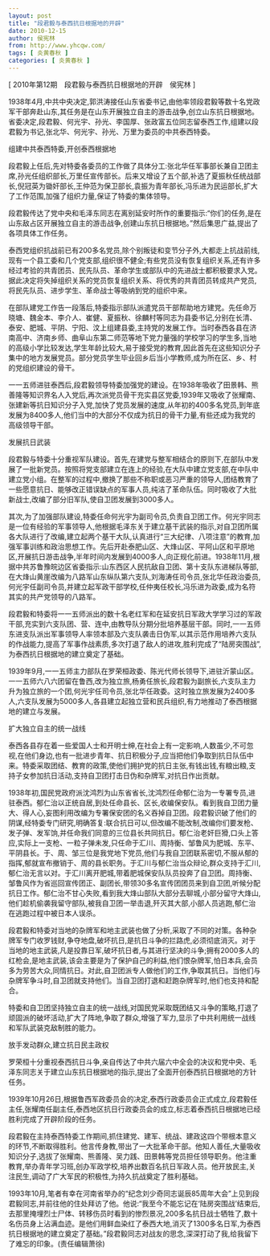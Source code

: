 ```yaml
---
layout: post
title: "段君毅与泰西抗日根据地的开辟"
date: 2010-12-15
author: 侯宪林
from: http://www.yhcqw.com/
tags: [ 炎黄春秋 ]
categories: [ 炎黄春秋 ]
---
```



[ 2010年第12期　段君毅与泰西抗日根据地的开辟　侯宪林 ]


1938年4月,中共中央决定,郭洪涛接任山东省委书记,由他率领段君毅等数十名党政军干部奔赴山东,其任务是在山东开展独立自主的游击战争,创立山东抗日根据地。省委决定,段君毅、何光宇、孙光、李国厚、张政富五位同志留泰西工作,组建以段君毅为书记,张北华、何光宇、孙光、万里为委员的中共泰西特委。

组建中共泰西特委,开创泰西根据地


段君毅上任后,先对特委各委员的工作做了具体分工:张北华任军事部长兼自卫团主席,孙光任组织部长,万里任宣传部长。后来又增设了五个部,补选了夏振秋任统战部长,倪冠英为锄奸部长,王仲范为保卫部长,袁振为青年部长,冯乐进为民运部长,扩大了工作范围,加强了组织力量,保证了特委的集体领导。


段君毅传达了党中央和毛泽东同志在离别延安时所作的重要指示:“你们的任务,是在山东敌占区开展独立自主的游击战争,创建山东抗日根据地。”然后集思广益,提出了各项具体工作任务。


泰西党组织抗战前已有200多名党员,除个别叛徒和变节分子外,大都走上抗战前线,现有一个县工委和几个党支部,组织很不健全;有些党员没有恢复组织关系,还有许多经过考验的共青团员、民先队员、革命学生或部队中的先进战士都积极要求入党。据此决定将失掉组织关系的党员恢复组织关系、将优秀的共青团员转成共产党员,将民先队员、进步学生、革命战士等吸纳到党的组织中来。


在部队建党工作告一段落后,特委指示部队派遣党员干部帮助地方建党。先任命万晓塘、魏金本、李介人、崔健、夏振秋、徐麟村等同志为县委书记,分别在长清、泰安、肥城、平阴、宁阳、汶上组建县委,主持党的发展工作。当时泰西各县在济南高中、济南乡师、曲阜山东第二师范等地下党力量强的学校学习的学生多,当地的高级小学比较发达,学生年龄比较大,易于接受党的教育,因此首先在这些知识分子集中的地方发展党员。部分党员学生毕业回乡后当小学教师,成为所在区、乡、村的党组织建设的骨干。


一一五师进驻泰西后,段君毅领导特委加强党的建设。在1938年吸收了田景韩、熊善隆等知识界名人入党后,再次派党员骨干充实县区党委,1939年又吸收了张耀南、张建新等抗日知识分子入党,加快了党员发展的速度,从年初的400多名党员,到年底发展为8400多人,他们当中的大部分不仅成为抗日的骨干力量,有些还成为我党的高级领导干部。

发展抗日武装


段君毅与特委十分重视军队建设。首先,在建党与整军相结合的原则下,在部队中发展了一批新党员。按照将党支部建立在连上的经验,在大队中建立党支部,在中队中建立党小组。在整军的过程中,撤换了那些不称职或恶习严重的领导人,团结教育了一些愿意抗日、能够改正错误缺点的军事人员,纯洁了革命队伍。同时吸收了大批新战士,改编了部分旧军队,使自卫团发展到3000多人。


其次,为了加强部队建设,特委任命何光宇为副司令员,负责自卫团工作。何光宇同志是一位有经验的军事领导人,他根据毛泽东关于建立基干武装的指示,对自卫团所属各大队进行了改编,建立起两个基干大队,认真进行“三大纪律、八项注意”的教育,加强军事训练和政治思想工作。先后开赴泰肥山区、大烽山区、平阿山区和平原地区,开展抗日游击战争,半年时间内发展到4000多人,向正规化前进。1938年11月,根据中共苏鲁豫皖边区省委指示:山东西区人民抗敌自卫团、第十支队东进梯队等部,在大烽山黄崖改编为八路军山东纵队第六支队,刘海涛任司令员,张北华任政治委员,何光宇任副司令员,并建立起军政干部学校,任仲夷任校长,冯乐进为政委,成为名符其实的共产党领导的八路军。


段君毅和特委将一一五师派出的数十名老红军和在延安抗日军政大学学习过的军政干部,充实到六支队团、营、连中,由教导队分期分批培养基层干部。同时,一一五师东进支队派出军事领导人率领本部及六支队袭击日伪军,以其示范作用培养六支队的作战能力,提高了军事作战素质,多次打退了敌人的进攻,胜利完成了“陆房突围战”,为泰西抗日根据地的建立奠定了基础。


1939年9月,一一五师主力部队在罗荣桓政委、陈光代师长领导下,进驻沂蒙山区。一一五师六八六团留在鲁西,改为独立旅,杨勇任旅长,段君毅为副旅长,六支队主力升为独立旅的一个团,何光宇任司令员,张北华任政委。这时独立旅发展为2400多人,六支队发展为5000多人,各县建立起独立营和民兵组织,有力地推动了泰西根据地的建立与发展。

扩大独立自主的统一战线


泰西各县存在着一些爱国人士和开明士绅,在社会上有一定影响,人数虽少,不可忽视,在他们身边,也有一批进步青年、抗日积极分子,应当把他们争取到抗日队伍中来。特委采取团结、教育的政策,使他们拥护党的抗日主张,有钱出钱,有粮出粮,支持子女参加抗日活动,支持自卫团打击日伪和杂牌军,对抗日作出贡献。


1938年初,国民党政府派沈鸿烈为山东省省长,沈鸿烈任命郁仁治为一专署专员,进驻泰西。郁仁治以正统自居,到处任命县长、区长,收编保安队。看到我自卫团力量大、得人心,妄图利用改编为专署保安团的名义吞掉自卫团。段君毅识破了他们的阴谋,经特委专门研究,明确答复:联合抗日可以,但改编不能改制,改编你们要发枪、发子弹、发军饷,并任命我们同意的三位县长共同抗日。郁仁治老奸巨猾,口头上答应,实际上一支枪、一粒子弹未发,只任命于汇川、周持衡、邹鲁风为肥城、东平、平阴县长。于、周、邹三位是我党地下党员,他们与我自卫团联系密切,不服从郁的指挥,郁就宣布撤销于、周的县长职务。于汇川与郁仁治当众辩论,群众支持于汇川,郁仁治无言以对。于汇川离开肥城,带着肥城保安队队员投奔了自卫团。周持衡、邹鲁风作为省巡回宣传团正、副团长,带领30多名宣传团团员来到自卫团,听候分配抗日工作。郁仁治不甘心失败,看到我大烽山部队大部分去聊城,小部分留守大烽山,他们趁机偷袭我留守部队,被我自卫团一举击退,歼灭其大部,小部人员逃跑,郁仁治在逃跑过程中被日本人误杀。


段君毅和特委对当地的杂牌军和地主武装也做了分析,采取了不同的对策。各种杂牌军专门收罗钱财,争夺地盘,破坏抗日,是抗日斗争的拦路虎,必须彻底消灭。对于当地的地主武装,凡是投靠日军,破坏抗日者,与其进行坚决的斗争;拥有2000多人的红枪会,是地主武装,该会主要是为了保护自己的利益,他们恨杂牌军,怕日本兵,会员多为劳苦大众,同情抗日。对此,自卫团派专人做他们的工作,争取其抗日。当他们与杂牌军争斗时,自卫团就支持他们。当自卫团打退和赶跑杂牌军时,他们也支持和配合。


特委和自卫团坚持独立自主的统一战线,对国民党采取既团结又斗争的策略,打退了顽固派的破坏活动,扩大了阵地,争取了群众,增强了军力,显示了中共利用统一战线和军队武装克敌制胜的能力。

放手发动群众,建立抗日民主政权

罗荣桓十分重视泰西抗日斗争,亲自传达了中共六届六中全会的决议和党中央、毛泽东同志关于建立山东抗日根据地的指示,提出了全面开创泰西抗日根据地的方针任务。


1939年10月26日,根据鲁西军政委员会的决定,泰西行政委员会正式成立,段君毅任主任,张耀南任副主任,泰西地区抗日行政委员会的成立,标志着泰西抗日根据地已经胜利完成了开辟阶段的任务。


段君毅在主持泰西特委工作期间,抓住建党、建军、统战、建政这四个带根本意义的环节,不断取得胜利。他言传身教,带出了一大批革命干部。他知人善任,大量吸收知识分子,选拔了张耀南、熊善隆、吴力践、田景韩等党员担任领导职务。他注重教育,举办青年学习班,创办军政学校,培养出数百名抗日军政人员。他开放民主,关注民生,调动了广大军民的积极性,为持久抗战奠定了胜利基础。


1993年10月,笔者有幸在河南省举办的“纪念刘少奇同志诞辰85周年大会”上见到段君毅同志,并前往他的住处拜访了他。他说:“我至今不能忘记在‘陆房突围战’结束后,去那里掩埋烈士尸体、转移伤员时看到的惨烈景况,200多名抗日战士牺牲了,数十名伤员身上沾满血迹。是他们用鲜血染红了泰西大地,消灭了1300多名日军,为泰西抗日根据地的建立奠定了基础。”段君毅同志对战友的思念,深深打动了我,给我留下了难忘的印象。(责任编辑萧徐)


